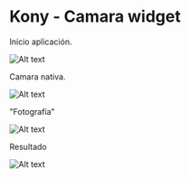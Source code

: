 # Kony - Camara widget

Inicio aplicación.

![Alt text](https://lh3.googleusercontent.com/-QDpHRJmhOzk/VszZp3zaZLI/AAAAAAAAD7Y/H-A_5paX6LA/s512-Ic42/Captura%252520de%252520pantalla%2525202016-02-23%252520a%252520las%2525205.09.44%252520p.m..png "1")

Camara nativa.

![Alt text](https://lh3.googleusercontent.com/-YB_8fLODHf4/VsxvjDkY9EI/AAAAAAAAD68/S2yR9uqlkLc/s301-Ic42/Captura%252520de%252520pantalla%2525202016-02-23%252520a%252520las%2525209.37.48%252520a.m..png "2")

"Fotografía"

![Alt text](https://lh3.googleusercontent.com/-1y0U5eD2neM/VszZp13G1wI/AAAAAAAAD7g/cLpSeNjYhA0/s512-Ic42/Captura%252520de%252520pantalla%2525202016-02-23%252520a%252520las%2525205.10.04%252520p.m..png "3")

Resultado

![Alt text](https://lh3.googleusercontent.com/-ryy8GANTSTI/VszZqGm6n_I/AAAAAAAAD7k/bO3vIqDJvhk/s512-Ic42/Captura%252520de%252520pantalla%2525202016-02-23%252520a%252520las%2525205.10.12%252520p.m..png "4")
